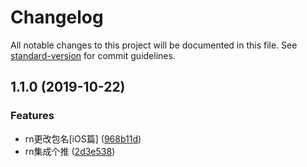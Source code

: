 # Changelog

All notable changes to this project will be documented in this file. See [standard-version](https://github.com/conventional-changelog/standard-version) for commit guidelines.

## 1.1.0 (2019-10-22)


### Features

* rn更改包名[iOS篇] ([968b11d](https://github.com/xxj95719/Blog/commit/968b11dac7db56f2c6e012518cd605e1753cea7c))
* rn集成个推 ([2d3e538](https://github.com/xxj95719/Blog/commit/2d3e53813cd1fd7c9ee7f0adf0a1b13578141514))
